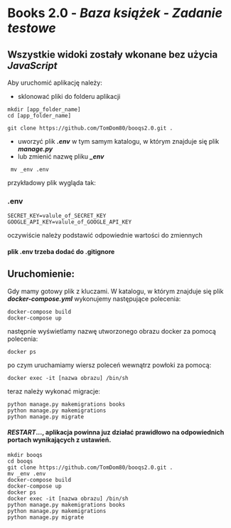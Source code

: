 # Books 2.0 - *Baza książek - Zadanie testowe* 
## Wszystkie widoki zostały wkonane bez użycia ***JavaScript***

Aby uruchomić aplikację należy:
* sklonować pliki do folderu aplikacji

```
mkdir [app_folder_name]
cd [app_folder_name]

git clone https://github.com/TomDom80/booqs2.0.git .
```

* uworzyć plik ***.env*** w tym samym katalogu, w którym znajduje się plik ***manage.py***
* lub zmienić nazwę  pliku ***_env***

```
 mv _env .env
```

przykładowy plik wygląda tak:

### .env
```
SECRET_KEY=valule_of_SECRET_KEY 
GOOGLE_API_KEY=valule_of_GOOGLE_API_KEY
```

oczywiście należy podstawić odpowiednie wartości do zmiennych

#### plik .env trzeba dodać do .gitignore

## Uruchomienie:

Gdy mamy gotowy plik z kluczami. W katalogu, w którym znajduje się plik ***docker-compose.yml*** 
wykonujemy następujące polecenia:

```
docker-compose build
docker-compose up
```

następnie wyświetlamy nazwę utworzonego obrazu docker za pomocą polecenia:

```
docker ps 
```

po czym uruchamiamy wiersz poleceń wewnątrz powłoki za pomocą:

```
docker exec -it [nazwa obrazu] /bin/sh
```
teraz należy wykonać migracje:

```
python manage.py makemigrations books
python manage.py makemigrations 
python manage.py migrate

```

#### ***RESTART***..., aplikacja powinna juz działać prawidłowo na odpowiednich portach wynikających z ustawień.

```
mkdir booqs
cd booqs
git clone https://github.com/TomDom80/booqs2.0.git .
mv _env .env
docker-compose build
docker-compose up
docker ps 
docker exec -it [nazwa obrazu] /bin/sh
python manage.py makemigrations books
python manage.py makemigrations 
python manage.py migrate
```